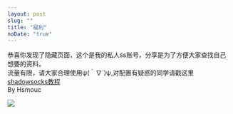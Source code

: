 ```yaml
---
layout: post
slug: ""
title: "福利"
noDate: "true"
---
```

恭喜你发现了隐藏页面，这个是我的私人ss账号，分享是为了方便大家查找自己想要的资料。    
流量有限，请大家合理使用ψ(｀∇´)ψ,对配置有疑惑的同学请戳这里[shadowsocks教程](http://ishadowsocks.com)     
												By Hsmouc
												
![](http://ok4omea8a.bkt.clouddn.com/233.jpg)